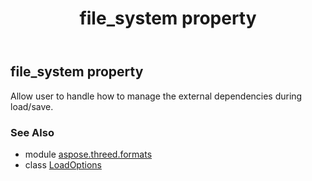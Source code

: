 ﻿---
title: file_system property
second_title: Aspose.3D for Python via .NET API References
description: 
type: docs
weight: 60
url: /python-net/aspose.threed.formats/loadoptions/file_system/
is_root: false
---

## file_system property


Allow user to handle how to manage the external dependencies during load/save.

### See Also
* module [aspose.threed.formats](../../)
* class [LoadOptions](/3d/python-net/aspose.threed.formats/loadoptions)
